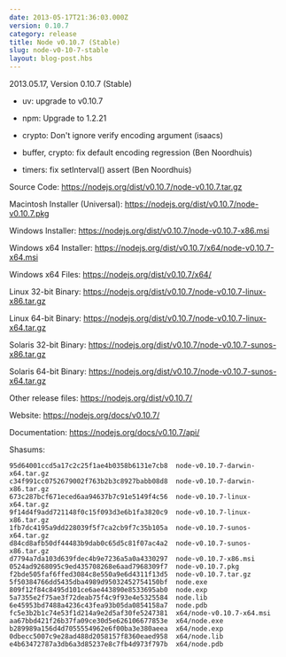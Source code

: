 ```yaml
---
date: 2013-05-17T21:36:03.000Z
version: 0.10.7
category: release
title: Node v0.10.7 (Stable)
slug: node-v0-10-7-stable
layout: blog-post.hbs
---
```


2013.05.17, Version 0.10.7 (Stable)

- uv: upgrade to v0.10.7

- npm: Upgrade to 1.2.21

- crypto: Don't ignore verify encoding argument (isaacs)

- buffer, crypto: fix default encoding regression (Ben Noordhuis)

- timers: fix setInterval() assert (Ben Noordhuis)

Source Code: https://nodejs.org/dist/v0.10.7/node-v0.10.7.tar.gz

Macintosh Installer (Universal): https://nodejs.org/dist/v0.10.7/node-v0.10.7.pkg

Windows Installer: https://nodejs.org/dist/v0.10.7/node-v0.10.7-x86.msi

Windows x64 Installer: https://nodejs.org/dist/v0.10.7/x64/node-v0.10.7-x64.msi

Windows x64 Files: https://nodejs.org/dist/v0.10.7/x64/

Linux 32-bit Binary: https://nodejs.org/dist/v0.10.7/node-v0.10.7-linux-x86.tar.gz

Linux 64-bit Binary: https://nodejs.org/dist/v0.10.7/node-v0.10.7-linux-x64.tar.gz

Solaris 32-bit Binary: https://nodejs.org/dist/v0.10.7/node-v0.10.7-sunos-x86.tar.gz

Solaris 64-bit Binary: https://nodejs.org/dist/v0.10.7/node-v0.10.7-sunos-x64.tar.gz

Other release files: https://nodejs.org/dist/v0.10.7/

Website: https://nodejs.org/docs/v0.10.7/

Documentation: https://nodejs.org/docs/v0.10.7/api/

Shasums:

```
95d64001ccd5a17c2c25f1ae4b0358b6131e7cb8  node-v0.10.7-darwin-x64.tar.gz
c34f991cc0752679002f763b2b3c8927babb08d8  node-v0.10.7-darwin-x86.tar.gz
673c287bcf671eced6aa94637b7c91e5149f4c56  node-v0.10.7-linux-x64.tar.gz
9f14d4f9add721148f0c15f093d3e6b1fa3820c9  node-v0.10.7-linux-x86.tar.gz
1fb7dc4195a9dd228039f5f7ca2cb9f7c35b105a  node-v0.10.7-sunos-x64.tar.gz
d84cd8afb50df44483b9dab0c65d5c81f07ac4a2  node-v0.10.7-sunos-x86.tar.gz
d7794a7da103d639fdec4b9e7236a5a0a4330297  node-v0.10.7-x86.msi
0524ad9268095c9ed435708268e6aad7968309f7  node-v0.10.7.pkg
f2bde505faf6ffed3084c8e550a9e6d4311f13d5  node-v0.10.7.tar.gz
5f50384766dd5435dba4989d95032452754150bf  node.exe
809f12f84c8495d101ce6ae443890e8533695ab0  node.exp
5a7355e2f75ae3f72deab75f4c9f93e4e5325584  node.lib
6e45953bd7488a4236c43fea93b05da0854158a7  node.pdb
fc5e3b2b1c74e53f1d214a9e2d5af30fe5247381  x64/node-v0.10.7-x64.msi
aa67bbd421f26b37fa09ce30d5e626106677853e  x64/node.exe
b289989a156d4d7055554962e6f00ba3e380aeea  x64/node.exp
0dbecc5007c9e28ad488d2058157f8360eaed958  x64/node.lib
e4b63472787a3db6a3d85237e8c7fb4d973f797b  x64/node.pdb
```
